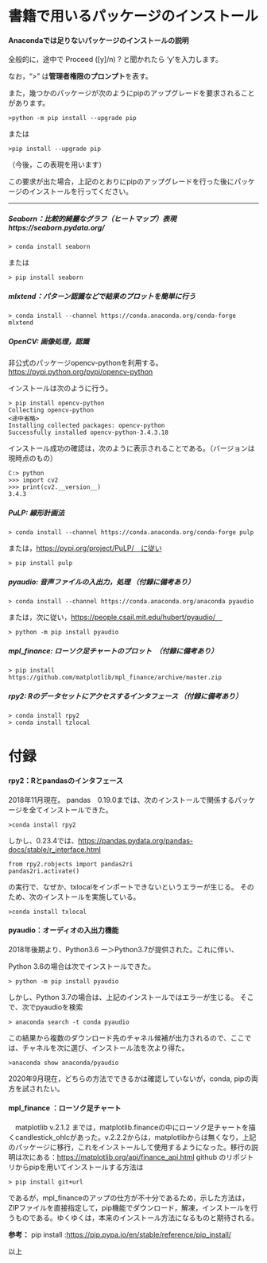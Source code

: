 # 書籍で用いるパッケージのインストール
#### Anacondaでは足りないパッケージのインストールの説明

全般的に，途中で Proceed ([y]/n) ? と聞かれたら ‘y’を入力します。

なお，“>” は<strong>管理者権限のプロンプト</strong>を表す。

また，幾つかのパッケージが次のようにpipのアップグレードを要求されることがあります。
```
>python -m pip install --upgrade pip
```
または
```
>pip install --upgrade pip
```
（今後，この表現を用います）

この要求が出た場合，上記のとおりにpipのアップグレードを行った後にパッケージのインストールを行ってください。

--------------------------------------

##### Seaborn：比較的綺麗なグラフ（ヒートマップ）表現https://seaborn.pydata.org/
```
> conda install seaborn
```
または
```
> pip install seaborn
```
##### mlxtend：パターン認識などで結果のプロットを簡単に行う
```
> conda install --channel https://conda.anaconda.org/conda-forge mlxtend
```

##### OpenCV: 画像処理，認識

非公式のパッケージopencv-pythonを利用する。　https://pypi.python.org/pypi/opencv-python

インストールは次のように行う。
```
> pip install opencv-python
Collecting opencv-python
<途中省略>
Installing collected packages: opencv-python
Successfully installed opencv-python-3.4.3.18
```

インストール成功の確認は，次のように表示されることである。（バージョンは現時点のもの） 
    
```
C:> python
>>> import cv2
>>> print(cv2.__version__)
3.4.3
```

##### PuLP: 線形計画法
```
> conda install --channel https://conda.anaconda.org/conda-forge pulp
```
または，https://pypi.org/project/PuLP/　に従い
```
> pip install pulp
```

##### pyaudio: 音声ファイルの入出力，処理 （付録に備考あり）
```
> conda install --channel https://conda.anaconda.org/anaconda pyaudio
```
または，次に従い，https://people.csail.mit.edu/hubert/pyaudio/　
```
> python -m pip install pyaudio
```

##### mpl_finance: ローソク足チャートのプロット　（付録に備考あり）
```
> pip install https://github.com/matplotlib/mpl_finance/archive/master.zip
```

##### rpy2: Rのデータセットにアクセスするインタフェース （付録に備考あり）
```
> conda install rpy2
> conda install tzlocal
```

# 付録

#### rpy2：Rとpandasのインタフェース
2018年11月現在。
pandas　0.19.0までは、次のインストールで関係するパッケージを全てインストールできた。
```
>conda install rpy2
```

しかし、0.23.4では、https://pandas.pydata.org/pandas-docs/stable/r_interface.html
```
from rpy2.robjects import pandas2ri
pandas2ri.activate()
```
の実行で、なぜか、txlocalをインポートできないというエラーが生じる。
そのため、次のインストールを実施している。
```
>conda install txlocal
```

#### pyaudio：オーディオの入出力機能
2018年後期より、Python3.6 ー＞Python3.7が提供された。これに伴い、

Python 3.6の場合は次でインストールできた。
```
> python -m pip install pyaudio
```

しかし、Python 3.7の場合は、上記のインストールではエラーが生じる。
そこで、次でpyaudioを検索
```
> anaconda search -t conda pyaudio
```
この結果から複数のダウンロード先のチャネル候補が出力されるので、ここでは、チャネルを次に選び、インストール法を次より得た。
```
>anaconda show anaconda/pyaudio
```

2020年9月現在，どちらの方法でできるかは確認していないが，conda, pipの両方を試されたい。


#### mpl_finance ：ローソク足チャート
　matplotlib v.2.1.2 までは，matplotlib.financeの中にローソク足チャートを描くcandlestick_ohlcがあった。v.2.2.2からは，matplotlibからは無くなり，上記のパッケージに移行，これをインストールして使用するようになった。移行の説明は次にある：https://matplotlib.org/api/finance_api.html
 github のリポジトリからpipを用いてインストールする方法は
```
> pip install git+url
```

であるが，mpl_financeのアップの仕方が不十分であるため，示した方法は，ZIPファイルを直接指定して，pip機能でダウンロード，解凍，インストールを行うものである。ゆくゆくは，本来のインストール方法になるものと期待される。

**参考：**
pip install :https://pip.pypa.io/en/stable/reference/pip_install/ 

以上

